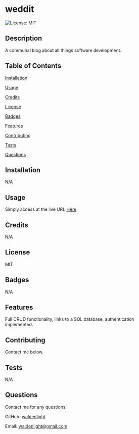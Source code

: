 # weddit
![License: MIT](https://img.shields.io/badge/License-MIT-yellow.svg)
## Description
A communal blog about all things software development.
## Table of Contents
[Installation](#installation)

[Usage](#usage)

[Credits](#credits)

[License](#license)

[Badges](#badges)

[Features](#features)

[Contributing](#contributing)

[Tests](#tests)

[Questions](#questions)
## Installation
N/A
## Usage
Simply access at the live URL [Here](https://weddit.herokuapp.com/).
## Credits
N/A
## License
MIT
## Badges
N/A
## Features
Full CRUD functionality, links to a SQL database, authentication implemented.
## Contributing
Contact me below.
## Tests
N/A
## Questions
Contact me for any questions.

GitHub: [waldenlight](https://github.com/waldenlight)

Email: waldenlight@gmail.com
